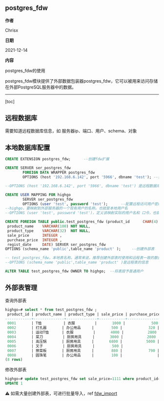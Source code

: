 ## postgres_fdw

**作者**

Chrisx

**日期**

2021-12-14

**内容**

postgres_fdw的使用

postgres_fdw模块提供了外部数据包装器postgres_fdw，它可以被用来访问存储在外部PostgreSQL服务器中的数据。

----

[toc]

## 远程数据库

需要知道远程数据库信息，如
服务器ip、端口、用户、schema、对象

## 本地数据库配置

```sql
CREATE EXTENSION postgres_fdw;      --创建fdw扩展

CREATE SERVER ser_postgres_fdw  
        FOREIGN DATA WRAPPER postgres_fdw  
        OPTIONS (host '192.168.6.142', port '5966', dbname 'test'); --创建远程服务

--OPTIONS (host '192.168.6.142', port '5966', dbname 'test') 是远程数据库连接信息

CREATE USER MAPPING FOR highgo  
        SERVER ser_postgres_fdw  
        OPTIONS (user 'test', password 'test');      --配置远程访问用户密码-mapping
--highgo，要映射到外部服务器的一个现有用户的名称。也就是本地用户名
--OPTIONS (user 'test', password 'test')，定义该映射实际的用户名和 口令，也就是远程连接使用的用户名口令，也就是远程服务器上存在的用户名口令

CREATE FOREIGN TABLE public.test_postgres_fdw (product_id      CHAR(4)      NOT NULL,
 product_name    VARCHAR(100) NOT NULL,
 product_type    VARCHAR(32)  NOT NULL,
 sale_price      INTEGER ,
 purchase_price  INTEGER ,
 regist_date     DATE) SERVER ser_postgres_fdw
OPTIONS (schema_name 'public',table_name 'product' );     --创建外部表

-- test_postgres_fdw，本地表名称。通常来说，推荐创建外部表时使用和远程表一致的数据类型以及可能的排序规则。虽然目前 postgres_fdw 支持各种类型转换，远程服务器和本地服务器解析 WHERE 子句的细微差别可能会导致意外的语义异常。另外，外部表的字段个数可以少于远程表，字段顺序也可以不同；因为字段的映射是通过名称而不是字段位置实现。
--OPTIONS (schema_name 'public',table_name 'product' )是远程表的信息

ALTER TABLE test_postgres_fdw OWNER TO highgo;  --将表授予普通用户

```

## 外部表管理

查询外部表

```sql
highgo=# select * from test_postgres_fdw ;
 product_id | product_name | product_type | sale_price | purchase_price | regist_date
------------+--------------+--------------+------------+----------------+-------------
 0001       | T恤          | 衣服         |       1000 |            500 | 2009-09-20
 0002       | 打孔器       | 办公用品     |        500 |            320 | 2009-09-11
 0003       | 运动T恤      | 衣服         |       4000 |           2800 |
 0004       | 菜刀         | 厨房用具     |       3000 |           2800 | 2009-09-20
 0005       | 高压锅       | 厨房用具     |       6800 |           5000 | 2009-01-15
 0006       | 叉子         | 厨房用具     |        500 |                | 2009-09-20
 0007       | 擦菜板       | 厨房用具     |        880 |            790 | 2008-04-28
 0008       | 圆珠笔       | 办公用品     |        100 |                | 2009-11-11
(8 rows)

```

修改外部表

```sql
highgo=# update test_postgres_fdw set sale_price=1111 where product_id='0001';
UPDATE 1

```

:warning: 如需大量创建外部表，可进行批量导入，ref [fdw_import](./fdw_import.md)

<!--

查询可能会遇到如下错误

highgo=# select * from test_postgres_fdw ;
2021-02-18 16:57:40.969 CST [4432] ERROR:  08001: could not connect to server "ser_postgres_fdw"
2021-02-18 16:57:40.969 CST [4432] DETAIL:  could not connect to server: No route to host
                Is the server running on host "192.168.6.142" and accepting
                TCP/IP connections on port 5966?
2021-02-18 16:57:40.969 CST [4432] STATEMENT:  select * from test_postgres_fdw ;
ERROR:  08001: could not connect to server "ser_postgres_fdw"
DETAIL:  could not connect to server: No route to host
        Is the server running on host "192.168.6.142" and accepting
        TCP/IP connections on port 5966?
highgo=#

解决方案

此问题是远程网络访问控制没有允许连接，没有放开权限。在远程端放开连接权限（pg_hba.conf,listen_addresses）
-->
